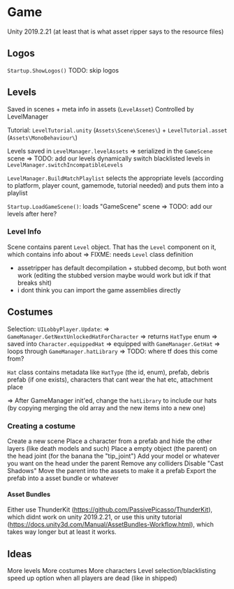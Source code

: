 # Game
Unity 2019.2.21 (at least that is what asset ripper says to the resource files)

## Logos
`Startup.ShowLogos()`
TODO: skip logos

## Levels
Saved in scenes + meta info in assets (`LevelAsset`)
Controlled by LevelManager

Tutorial: `LevelTutorial.unity` (`Assets\Scene\Scenes\`) + `LevelTutorial.asset` (`Assets\MonoBehaviour\`)


Levels saved in `LevelManager.levelAssets` => serialized in the `GameScene` scene => TODO: add our levels dynamically
switch blacklisted levels in `LevelManager.switchIncompatibleLevels`

`LevelManager.BuildMatchPlaylist` selects the appropriate levels (according to platform, player count, gamemode, tutorial needed) and puts them into a playlist

`Startup.LoadGameScene()`: loads "GameScene" scene => TODO: add our levels after here?

### Level Info
Scene contains parent `Level` object. That has the `Level` component on it, which contains info about => FIXME: needs `Level` class definition

* assetripper has default decompilation + stubbed decomp, but both wont work (editing the stubbed version maybe would work but idk if that breaks shit)
* i dont think you can import the game assemblies directly

## Costumes
Selection: `UILobbyPlayer.Update`:  => `GameManager.GetNextUnlockedHatForCharacter`
=> returns `HatType` enum => saved into `Character.equippedHat` => equipped with `GameManager.GetHat` => loops through `GameManager.hatLibrary` => TODO: where tf does this come from?

`Hat` class contains metadata like `HatType` (the id, enum), prefab, debris prefab (if one exists), characters that cant wear the hat etc, attachment place

=> After GameManager init'ed, change the `hatLibrary` to include our hats (by copying merging the old array and the new items into a new one)

### Creating a costume
Create a new scene
Place a character from a prefab and hide the other layers (like death models and such)
Place a empty object (the parent) on the head joint (for the banana the "tip_joint")
Add your model or whatever you want on the head under the parent
Remove any colliders
Disable "Cast Shadows"
Move the parent into the assets to make it a prefab
Export the prefab into a asset bundle or whatever

#### Asset Bundles
Either use ThunderKit (https://github.com/PassivePicasso/ThunderKit), which didnt work on unity 2019.2.21, or use this unity tutorial (https://docs.unity3d.com/Manual/AssetBundles-Workflow.html), which takes way longer but at least it works.


## Ideas
More levels
More costumes
More characters
Level selection/blacklisting
speed up option when all players are dead (like in shipped)